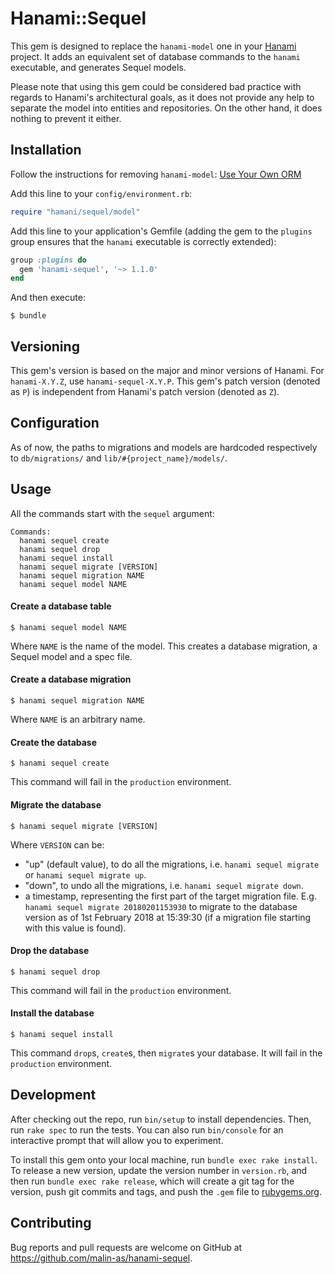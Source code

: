 # Hanami::Sequel

This gem is designed to replace the `hanami-model` one in your
[Hanami](https://hanamirb.org/) project. It adds an equivalent set of database
commands to the `hanami` executable, and generates Sequel models.

Please note that using this gem could be considered bad practice with regards
to Hanami's architectural goals, as it does not provide any help to separate
the model into entities and repositories. On the other hand, it does nothing to
prevent it either.

## Installation

Follow the instructions for removing `hanami-model`:
[Use Your Own ORM](http://hanamirb.org/guides/1.1/models/use-your-own-orm/)

Add this line to your `config/environment.rb`:

```ruby
require "hamani/sequel/model"
```

Add this line to your application's Gemfile (adding the gem to the `plugins`
group ensures that the `hanami` executable is correctly extended):

```ruby
group :plugins do
  gem 'hanami-sequel', '~> 1.1.0'
end
```

And then execute:

    $ bundle

## Versioning

This gem's version is based on the major and minor versions of Hanami. For
`hanami-X.Y.Z`, use `hanami-sequel-X.Y.P`. This gem's patch version (denoted as
`P`) is independent from Hanami's patch version (denoted as `Z`).

## Configuration

As of now, the paths to migrations and models are hardcoded respectively to
`db/migrations/` and `lib/#{project_name}/models/`.

## Usage

All the commands start with the `sequel` argument:

```text
Commands:
  hanami sequel create
  hanami sequel drop
  hanami sequel install
  hanami sequel migrate [VERSION]
  hanami sequel migration NAME
  hanami sequel model NAME
```

#### Create a database table

    $ hanami sequel model NAME

Where `NAME` is the name of the model. This creates a database migration, a
Sequel model and a spec file.

#### Create a database migration

    $ hanami sequel migration NAME

Where `NAME` is an arbitrary name.

#### Create the database

    $ hanami sequel create

This command will fail in the `production` environment.

#### Migrate the database

    $ hanami sequel migrate [VERSION]

Where `VERSION` can be:

* "up" (default value), to do all the migrations, i.e. `hanami sequel migrate`
  or `hanami sequel migrate up`.
* "down", to undo all the migrations, i.e. `hanami sequel migrate down`.
* a timestamp, representing the first part of the target migration file. E.g.
  `hanami sequel migrate 20180201153930` to migrate to the database version as
  of 1st February 2018 at 15:39:30 (if a migration file starting with this
  value is found).

#### Drop the database

    $ hanami sequel drop

This command will fail in the `production` environment.

#### Install the database

    $ hanami sequel install

This command `drop`s, `create`s, then `migrate`s your database. It will fail in
the `production` environment.

## Development

After checking out the repo, run `bin/setup` to install dependencies. Then, run `rake spec` to run the tests. You can also run `bin/console` for an interactive prompt that will allow you to experiment.

To install this gem onto your local machine, run `bundle exec rake install`. To release a new version, update the version number in `version.rb`, and then run `bundle exec rake release`, which will create a git tag for the version, push git commits and tags, and push the `.gem` file to [rubygems.org](https://rubygems.org).

## Contributing

Bug reports and pull requests are welcome on GitHub at https://github.com/malin-as/hanami-sequel.
